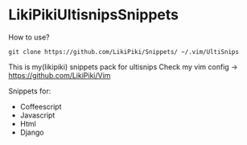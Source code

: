 # LikiPikiUltisnipsSnippets
How to use?
```
git clone https://github.com/LikiPiki/Snippets/ ~/.vim/UltiSnips
```
This is my(likipiki) snippets pack for ultisnips
Check my vim config -> https://github.com/LikiPiki/Vim 

Snippets for:
* Coffeescript
* Javascript
* Html
* Django
